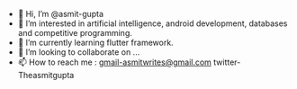 - 👋 Hi, I’m @asmit-gupta
- 👀 I’m interested in artificial intelligence, android development, databases and competitive programming.
- 🌱 I’m currently learning flutter framework.
- 💞️ I’m looking to collaborate on ...
- 📫 How to reach me : gmail-asmitwrites@gmail.com
                       twitter- Theasmitgupta

<!---
asmit-gupta/asmit-gupta is a ✨ special ✨ repository because its `README.md` (this file) appears on your GitHub profile.
You can click the Preview link to take a look at your changes.
--->
